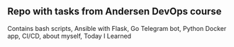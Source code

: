 ## Repo with tasks from Andersen DevOps course

Contains bash scripts, Ansible with Flask, Go Telegram bot, Python Docker app, CI/CD, about myself, Today I Learned
